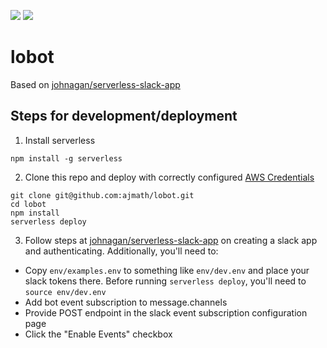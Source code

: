 ![](https://camo.githubusercontent.com/547c6da94c16fedb1aa60c9efda858282e22834f/687474703a2f2f7075626c69632e7365727665726c6573732e636f6d2f6261646765732f76332e737667) ![](https://camo.githubusercontent.com/d59450139b6d354f15a2252a47b457bb2cc43828/68747470733a2f2f696d672e736869656c64732e696f2f6e706d2f6c2f7365727665726c6573732e737667)

# lobot

Based on [johnagan/serverless-slack-app](https://github.com/johnagan/serverless-slack-app)

## Steps for development/deployment
1. Install serverless
```
npm install -g serverless
```
2. Clone this repo and deploy with correctly configured [AWS Credentials](https://github.com/serverless/serverless/blob/master/docs/providers/aws/guide/credentials.md)
```
git clone git@github.com:ajmath/lobot.git
cd lobot
npm install
serverless deploy
```
3. Follow steps at [johnagan/serverless-slack-app](https://github.com/johnagan/serverless-slack-app#create-a-slack-app) on creating a slack app and authenticating.  Additionally, you'll need to:
  * Copy `env/examples.env` to something like `env/dev.env` and place
    your slack tokens there.  Before running `serverless deploy`,
    you'll need to `source env/dev.env`
  * Add bot event subscription to message.channels
  * Provide POST endpoint in the slack event subscription configuration page
  * Click the "Enable Events" checkbox
